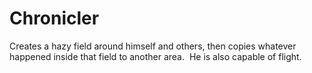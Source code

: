 # Chronicler
Creates a hazy field around himself and others, then copies whatever happened inside that field to another area. 
He is also capable of flight. 
